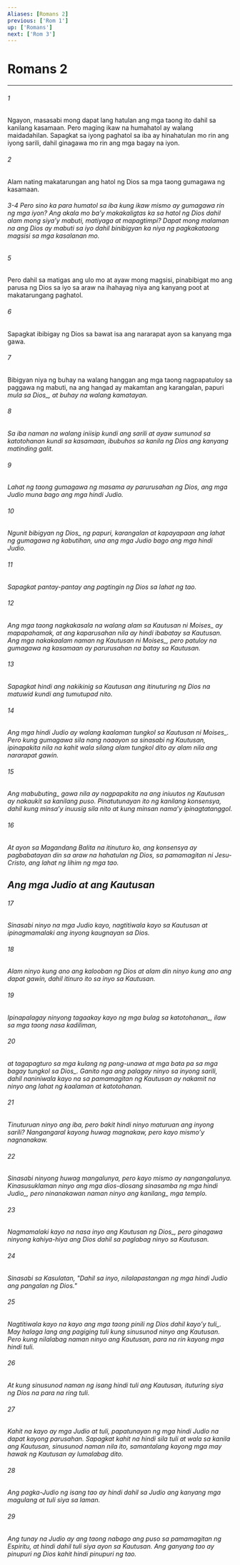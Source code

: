 ```yaml
---
Aliases: [Romans 2]
previous: ['Rom 1']
up: ['Romans']
next: ['Rom 3']
---
```

# Romans 2

***






















###### 1 










Ngayon, masasabi mong dapat lang hatulan ang mga taong ito dahil sa kanilang kasamaan. Pero maging ikaw na humahatol ay walang maidadahilan. Sapagkat sa iyong paghatol sa iba ay hinahatulan mo rin ang iyong sarili, dahil ginagawa mo rin ang mga bagay na iyon. 





















###### 2 










Alam nating makatarungan ang hatol ng Dios sa mga taong gumagawa ng kasamaan.

###### 3-4 Pero sino ka para humatol sa iba kung ikaw mismo ay gumagawa rin ng mga iyon? Ang akala mo baʼy makakaligtas ka sa hatol ng Dios dahil alam mong siyaʼy mabuti, matiyaga at mapagtimpi? Dapat mong malaman na ang Dios ay mabuti sa iyo dahil binibigyan ka niya ng pagkakataong magsisi sa mga kasalanan mo. 





















###### 5 










Pero dahil sa matigas ang ulo mo at ayaw mong magsisi, pinabibigat mo ang parusa ng Dios sa iyo sa araw na ihahayag niya ang kanyang poot at makatarungang paghatol. 





















###### 6 










Sapagkat ibibigay ng Dios sa bawat isa ang nararapat ayon sa kanyang mga gawa. 





















###### 7 










Bibigyan niya ng buhay na walang hanggan ang mga taong nagpapatuloy sa paggawa ng mabuti, na ang hangad ay makamtan ang karangalan, papuri <i class="trans-change">mula sa Dios_, at buhay na walang kamatayan. 





















###### 8 










Sa iba naman na walang iniisip kundi ang sarili at ayaw sumunod sa katotohanan kundi sa kasamaan, ibubuhos sa kanila ng Dios ang kanyang matinding galit. 





















###### 9 










Lahat ng taong gumagawa ng masama ay parurusahan ng Dios, ang mga Judio muna bago ang mga hindi Judio. 





















###### 10 










Ngunit bibigyan <i class="trans-change">ng Dios_ ng papuri, karangalan at kapayapaan ang lahat ng gumagawa ng kabutihan, una ang mga Judio bago ang mga hindi Judio. 





















###### 11 










Sapagkat pantay-pantay ang pagtingin ng Dios sa lahat ng tao. 





















###### 12 










Ang mga taong nagkakasala na walang alam sa Kautusan <i class="trans-change">ni Moises_ ay mapapahamak, at ang kaparusahan nila ay hindi ibabatay sa Kautusan. Ang mga nakakaalam naman ng Kautusan <i class="trans-change">ni Moises_, pero patuloy na gumagawa ng kasamaan ay parurusahan na batay sa Kautusan. 





















###### 13 










Sapagkat hindi ang nakikinig sa Kautusan ang itinuturing ng Dios na matuwid kundi ang tumutupad nito. 





















###### 14 










Ang mga hindi Judio ay walang kaalaman tungkol sa Kautusan <i class="trans-change">ni Moises_. Pero kung gumagawa sila nang naaayon sa sinasabi ng Kautusan, ipinapakita nila na kahit wala silang alam tungkol dito ay alam nila ang nararapat gawin. 





















###### 15 










Ang <i class="trans-change">mabubuting_ gawa nila ay nagpapakita na ang iniuutos ng Kautusan ay nakaukit sa kanilang puso. Pinatutunayan ito ng kanilang konsensya, dahil kung minsaʼy inuusig sila nito at kung minsan namaʼy ipinagtatanggol. 





















###### 16 










At ayon sa Magandang Balita na itinuturo ko, ang konsensya ay pagbabatayan din sa araw na hahatulan ng Dios, sa pamamagitan ni Jesu-Cristo, ang lahat ng lihim ng mga tao.

## Ang mga Judio at ang Kautusan 





















###### 17 










Sinasabi ninyo na mga Judio kayo, nagtitiwala kayo sa Kautusan at ipinagmamalaki ang inyong kaugnayan sa Dios. 





















###### 18 










Alam ninyo kung ano ang kalooban ng Dios at alam din ninyo kung ano ang dapat gawin, dahil itinuro ito sa inyo sa Kautusan. 





















###### 19 










Ipinapalagay ninyong tagaakay kayo ng mga bulag <i class="trans-change">sa katotohanan_, ilaw sa mga taong nasa kadiliman, 





















###### 20 










at tagapagturo sa mga kulang ng pang-unawa at mga bata pa <i class="trans-change">sa mga bagay tungkol sa Dios_. Ganito nga ang palagay ninyo sa inyong sarili, dahil naniniwala kayo na sa pamamagitan ng Kautusan ay nakamit na ninyo ang lahat ng kaalaman at katotohanan. 





















###### 21 










Tinuturuan ninyo ang iba, pero bakit hindi ninyo maturuan ang inyong sarili? Nangangaral kayong huwag magnakaw, pero kayo mismoʼy nagnanakaw. 





















###### 22 










Sinasabi ninyong huwag mangalunya, pero kayo mismo ay nangangalunya. Kinasusuklaman ninyo ang mga dios-diosang <i class="trans-change">sinasamba ng mga hindi Judio_, pero ninanakawan naman ninyo ang <i class="trans-change">kanilang_ mga templo. 





















###### 23 










Nagmamalaki kayo na nasa inyo ang Kautusan <i class="trans-change">ng Dios_, pero ginagawa ninyong kahiya-hiya ang Dios dahil sa paglabag ninyo sa Kautusan. 





















###### 24 










Sinasabi sa Kasulatan, "Dahil sa inyo, nilalapastangan ng mga hindi Judio ang pangalan ng Dios." 





















###### 25 










<i class="trans-change">Nagtitiwala kayo na kayo ang mga taong pinili ng Dios dahil kayoʼy tuli_. May halaga lang ang pagiging tuli kung sinusunod ninyo ang Kautusan. Pero kung nilalabag naman ninyo ang Kautusan, para na rin kayong mga hindi tuli. 





















###### 26 










At kung sinusunod naman ng isang hindi tuli ang Kautusan, ituturing siya ng Dios na para na ring tuli. 





















###### 27 










Kahit na kayo ay mga Judio at tuli, papatunayan ng mga hindi Judio na dapat kayong parusahan. Sapagkat kahit na hindi sila tuli at wala sa kanila ang Kautusan, sinusunod naman nila ito, samantalang kayong mga may hawak ng Kautusan ay lumalabag dito. 





















###### 28 










Ang pagka-Judio ng isang tao ay hindi dahil sa Judio ang kanyang mga magulang at tuli siya sa laman. 





















###### 29 










Ang tunay na Judio ay ang taong nabago ang puso sa pamamagitan ng Espiritu, at hindi dahil tuli siya ayon sa Kautusan. Ang ganyang tao ay pinupuri ng Dios kahit hindi pinupuri ng tao.
